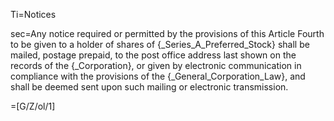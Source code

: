 Ti=Notices

sec=Any notice required or permitted by the provisions of this Article Fourth to be given to a holder of shares of {_Series_A_Preferred_Stock} shall be mailed, postage prepaid, to the post office address last shown on the records of the {_Corporation}, or given by electronic communication in compliance with the provisions of the {_General_Corporation_Law}, and shall be deemed sent upon such mailing or electronic transmission.

=[G/Z/ol/1]
